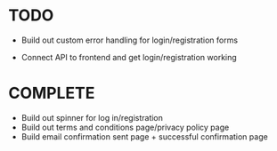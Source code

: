 # TODO

- Build out custom error handling for login/registration forms

- Connect API to frontend and get login/registration working

# COMPLETE

- Build out spinner for log in/registration
- Build out terms and conditions page/privacy policy page
- Build email confirmation sent page + successful confirmation page
